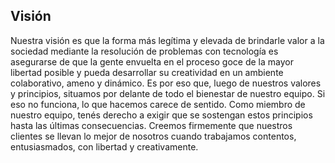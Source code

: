 ## Visión
Nuestra visión es que la forma más legítima y elevada de brindarle valor a la sociedad mediante la resolución de problemas con tecnología es asegurarse de que la gente envuelta en el proceso goce de la mayor libertad posible y pueda desarrollar su creatividad en un ambiente colaborativo, ameno y dinámico. Es por eso que, luego de nuestros valores y principios, situamos por delante de todo el bienestar de nuestro equipo. Si eso no funciona, lo que hacemos carece de sentido. Como miembro de nuestro equipo, tenés derecho a exigir que se sostengan estos principios hasta las últimas consecuencias. Creemos firmemente que nuestros clientes se llevan lo mejor de nosotros cuando trabajamos contentos, entusiasmados, con libertad y creativamente.
